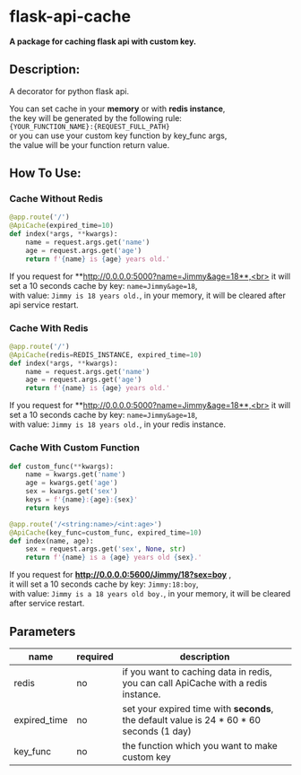 # flask-api-cache
**A package for caching flask api with custom key.**


## Description:
A decorator for python flask api.

You can set cache in your **memory** or with **redis instance**,<br>
the key will be generated by the following rule:<br>
`{YOUR_FUNCTION_NAME}:{REQUEST_FULL_PATH}`<br>
or you can use your custom key function by key_func args,<br>
the value will be your function return value.<br>

## How To Use:
### Cache Without Redis
```python
@app.route('/')
@ApiCache(expired_time=10)
def index(*args, **kwargs):
    name = request.args.get('name')
    age = request.args.get('age')
    return f'{name} is {age} years old.'
```
If you request for **http://0.0.0.0:5000?name=Jimmy&age=18**,<br>
it will set a 10 seconds cache by key: `name=Jimmy&age=18`,<br>
                     with value: `Jimmy is 18 years old.`,
in your memory, it will be cleared after api service restart.

### Cache With Redis
```python
@app.route('/')
@ApiCache(redis=REDIS_INSTANCE, expired_time=10)
def index(*args, **kwargs):
    name = request.args.get('name')
    age = request.args.get('age')
    return f'{name} is {age} years old.'
```
If you request for **http://0.0.0.0:5000?name=Jimmy&age=18**,<br>
it will set a 10 seconds cache by key: `name=Jimmy&age=18`,<br>
                     with value: `Jimmy is 18 years old.`,
in your redis instance.

### Cache With Custom Function
```python
def custom_func(**kwargs):
    name = kwargs.get('name')
    age = kwargs.get('age')
    sex = kwargs.get('sex')
    keys = f'{name}:{age}:{sex}'
    return keys

@app.route('/<string:name>/<int:age>')
@ApiCache(key_func=custom_func, expired_time=10)
def index(name, age):
    sex = request.args.get('sex', None, str)
    return f'{name} is a {age} years old {sex}.'
```
If you request for **http://0.0.0.0:5600/Jimmy/18?sex=boy** ,<br>
it will set a 10 seconds cache by key: `Jimmy:18:boy`,<br>
                     with value: `Jimmy is a 18 years old boy.`,
in your memory, it will be cleared after service restart.

## Parameters

|name|required|description|
|----|--------|-----------|
|redis|no|if you want to caching data in redis, you can call ApiCache with a redis instance.|
|expired_time|no|set your expired time with **seconds**, the default value is 24 * 60 * 60 seconds (1 day)|
|key_func|no|the function which you want to make custom key|

